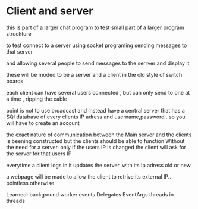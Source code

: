 # Client and server

this is part of a larger chat program to test small part of a larger program struckture  

to test connect to a server using socket programing sending messages to that server 

and allowing several people to send messages to the serrver and display it 

these will be moded to be a server and a client in the old style of switch boards  

each client can have several users connected , but can only send to one at a time , ripping the cable 

point is not to use broadcast and instead have a central server that has a SQl database of every clients IP
adress and username,password . so you will have to create an account 

the exact nature of communication between the Main server and the clients is beening constructed 
but the clients should be able to function Without the need for a server.
only if the users IP is changed the client will ask for the server for that users IP 

everytime a client logs in it updates the server. with its Ip adress old or new. 

a webpage will be made to allow the client to retrive its external IP.. pointless otherwise 

Learned:
background worker 
events
Delegates
EventArgs
threads in threads 
